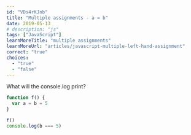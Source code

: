 ```yaml
---
id: "VDs4rKJnb"
title: "Multiple assignments - a = b"
date: 2019-05-13
# description: "js"
tags: ["JavaScript"]
learnMoreTitle: "multiple assignments"
learnMoreUrl: "articles/javascript-multiple-left-hand-assignment"
correct: "true"
choices:
  - "true"
  - "false"
---
```


What will the console.log print?

```js
function f() {
  var a = b = 5
}

f()
console.log(b === 5)
```
